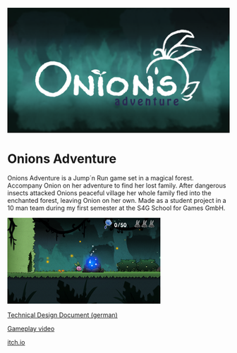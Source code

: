![thumbnail1](/Images/thumbnail1.png)

# Onions Adventure
Onions Adventure is a Jump´n Run game set in a magical forest.
Accompany Onion on her adventure to find her lost family.
After dangerous insects attacked Onions peaceful village her whole family fled into the enchanted forest, 
leaving Onion on her own. 
Made as a student project in a 10 man team during my first semester at the S4G School for Games GmbH.

![thumbnail](/Images/thumbnail.png)

[Technical Design Document (german)](https://docs.google.com/document/d/1uA9_ai9qRnvGfugPAXIe-aGVDnVgkUDJRVSzIBr0SVM/edit?usp=sharing)

[Gameplay video](https://www.youtube.com/watch?v=EvDQIH23ouk)

[itch.io](https://s4g.itch.io/onion-adventure)
